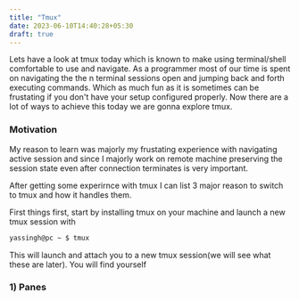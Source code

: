 ```yaml
---
title: "Tmux"
date: 2023-06-10T14:40:28+05:30
draft: true
---
```


Lets have a look at tmux today which is known to make using terminal/shell comfortable to use and navigate. As a programmer most of our time is spent on navigating the the n terminal sessions open and jumping back and forth executing commands. Which as much fun as it is sometimes can be frustating if you don't have your setup configured properly. Now there are a lot of ways to achieve this today we are gonna explore tmux.

### Motivation
My reason to learn was majorly my frustating experience with navigating active session and since I majorly work on remote machine preserving the session state even after connection terminates is very important. 

After getting some experirnce with tmux I can list 3 major reason to switch to tmux and how it handles them.

First things first, start by installing tmux on your machine and launch a new tmux session with 

```bash
yassingh@pc ~ $ tmux
```
This will launch and attach you to a new tmux session(we will see what these are later).
You will find yourself 
### 1\) Panes
